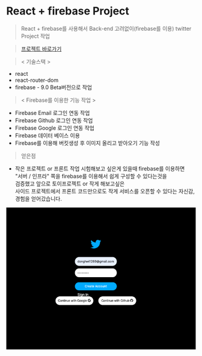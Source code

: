 # React + firebase Project

> React + firebase를 사용해서 Back-end 고려없이(firebase를 이용) twitter Project 작업 

> [프로젝트 바로가기](https://wondonghwi.github.io/react_firebase/)

> < 기술스택 >
- react
- react-router-dom
- firebase - 9.0 Beta버전으로 작업

>< Firebase를 이용한 기능 작업 > 
- Firebase Email 로그인 연동 작업 
- Firebase Github 로그인 연동 작업
- Firebase Google 로그인 연동 작업
- Firebase 데이터 베이스 이용
- Firebase를 이용해 버킷생성 후 이미지 올리고 받아오기 기능 작성

> 얻은점
- 작은 프로젝트 or 프론트  작업 시험해보고 싶은게 있을때 firebase를 이용하면 <br/>
  "서버 / 인프라" 쪽을 firebase를 이용해서 쉽게 구성할 수 있다는것을  <br/>
  검증했고 앞으로 토이프로젝트 or 작게 해보고싶은 <br/>
  사이드 프로젝트에서 프론트 코드만으로도 작게 서비스를 오픈할 수 있다는 자신감, 경험을 얻어갔습니다.

![img.png](img.png)